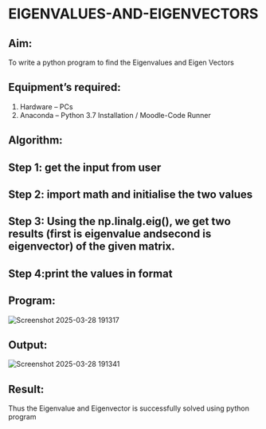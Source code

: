 # EIGENVALUES-AND-EIGENVECTORS
## Aim:
To write a python program to find the Eigenvalues and Eigen Vectors
## Equipment’s required:
1. 	Hardware – PCs
2. 	Anaconda – Python 3.7 Installation / Moodle-Code Runner
## Algorithm:
## Step 1: get the input from user
## Step 2: import math and initialise the two values
## Step 3: Using the np.linalg.eig(), we get two results (first is eigenvalue andsecond is eigenvector) of the given matrix.
## Step 4:print the values in format

## Program:
![Screenshot 2025-03-28 191317](https://github.com/user-attachments/assets/fc4bb616-046a-4a0a-8383-482fcc65443a)


## Output:
![Screenshot 2025-03-28 191341](https://github.com/user-attachments/assets/0f420ddf-fe53-47b0-9583-d496bc269526)


## Result:
Thus the Eigenvalue and Eigenvector is successfully solved using python program
